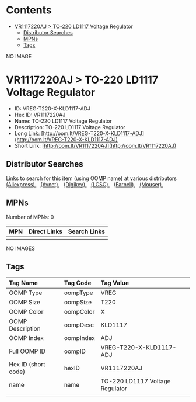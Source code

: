



Contents
========

* [VR1117220AJ > TO-220 LD1117 Voltage Regulator](#vr1117220aj--to-220-ld1117-voltage-regulator)
	* [Distributor Searches](#distributor-searches)
	* [MPNs](#mpns)
	* [Tags](#tags)
  
NO IMAGE  
# VR1117220AJ > TO-220 LD1117 Voltage Regulator

- ID: VREG-T220-X-KLD1117-ADJ
- Hex ID: VR1117220AJ
- Name: TO-220 LD1117 Voltage Regulator
- Description: TO-220 LD1117 Voltage Regulator
- Long Link: [http://oom.lt/VREG-T220-X-KLD1117-ADJ](http://oom.lt/VREG-T220-X-KLD1117-ADJ)
- Short Link: [http://oom.lt/VR1117220AJ](http://oom.lt/VR1117220AJ)

## Distributor Searches
  
Links to search for this item (using OOMP name) at various distributors  
[(Aliexpress) ](https://www.aliexpress.com/wholesale?SearchText=1117TO-220+LD1117+Voltage+Regulator)&nbsp;&nbsp;&nbsp;[(Avnet) ](https://www.avnet.com/shop/us/search/TO-220+LD1117+Voltage+Regulator)&nbsp;&nbsp;&nbsp;[(Digikey) ](https://www.digikey.co.uk/en/products/result?s=TO-220+LD1117+Voltage+Regulator)&nbsp;&nbsp;&nbsp;[(LCSC) ](https://www.lcsc.com/search?q=TO-220+LD1117+Voltage+Regulator)&nbsp;&nbsp;&nbsp;[(Farnell) ](https://uk.farnell.com/search?st=TO-220+LD1117+Voltage+Regulator)&nbsp;&nbsp;&nbsp;[(Mouser) ](https://www.mouser.com/c/?q=TO-220+LD1117+Voltage+Regulator)&nbsp;&nbsp;&nbsp;
## MPNs
  
Number of MPNs: 0  

|MPN|Direct Links|Search Links|
| :--- | :--- | :--- |
||||
  
NO IMAGES  
## Tags
  

|Tag Name|Tag Code|Tag Value|
| :--- | :--- | :--- |
|OOMP Type|oompType|VREG|
|OOMP Size|oompSize|T220|
|OOMP Color|oompColor|X|
|OOMP Description|oompDesc|KLD1117|
|OOMP Index|oompIndex|ADJ|
|Full OOMP ID|oompID|VREG-T220-X-KLD1117-ADJ|
|Hex ID (short code)|hexID|VR1117220AJ|
|name|name|TO-220 LD1117 Voltage Regulator|
||||
